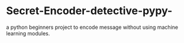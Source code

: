 # Secret-Encoder-detective-pypy-
a python beginners project to encode message without using machine learning modules.
